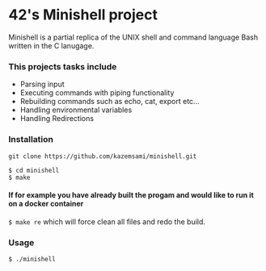  # 42's Minishell project
 
 
Minishell is a partial replica of the UNIX shell and command language Bash written in the C lanugage.
 
 ### This projects tasks include
 
 * Parsing input
 * Executing commands with piping functionality
 * Rebuilding commands such as echo, cat, export etc...
 * Handling environmental variables
 * Handling Redirections

### Installation
```
git clone https://github.com/kazemsami/minishell.git
```
```
$ cd minishell
$ make
```
#### If for example you have already built the progam and would like to run it on a docker container
`$ make re` which will force clean all files and redo the build.

### Usage
`$ ./minishell`
